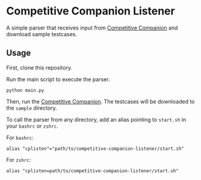 # Competitive Companion Listener

A simple parser that receives input from [Competitive Companion](https://github.com/jmerle/competitive-companion) and download sample testcases.

## Usage

First, clone this repository.

Run the main script to execute the parser.
```
python main.py
```

Then, run the [Competitive Companion](https://github.com/jmerle/competitive-companion). The testcases will be downloaded to the `sample` directory.

To call the parser from any directory, add an alias pointing to `start.sh` in your `bashrc` or `zshrc`.

For `bashrc`:
```
alias "cplisten"="path/to/competitive-companion-listener/start.sh"
```

For `zshrc`:
```
alias "cplisten=path/to/competitive-companion-listener/start.sh"
```
